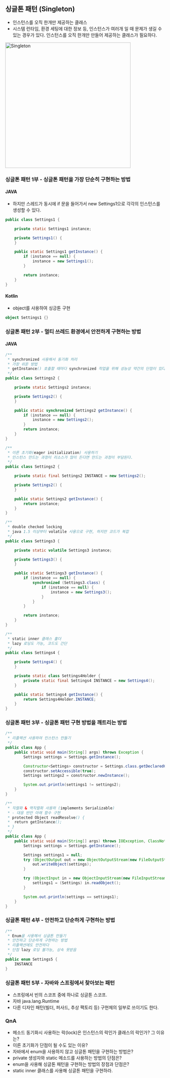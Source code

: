 ## 싱글톤 패턴 (Singleton)

- 인스턴스를 오직 한개만 제공하는 클래스
- 시스템 런타임, 환경 세팅에 대한 정보 등, 인스턴스가 여러개 일 때 문제가 생길 수 있는 경우가 있다. 인스턴스를 오직 한개만 만들어 제공하는 클래스가 필요하다.

<img width="396" alt="Singleton" src="https://user-images.githubusercontent.com/64997245/185145755-0a5e1d5e-e2bd-4bef-849e-d1037d726218.png">

### 싱글톤 패턴 1부 - 싱글톤 패턴을 가장 단순히 구현하는 방법

#### JAVA

- 하지만 스레드가 동시에 if 문을 들어가서 new Settings1으로 각각의 인스턴스를 생성할 수 있다.

```java
public class Settings1 {

    private static Settings1 instance;

    private Settings1() {
    }

    public static Settings1 getInstance() {
        if (instance == null) {
            instance = new Settings1();
        }

        return instance;
    }
}
```

#### Kotlin

- object를 사용하여 싱긍톤 구현

```kotlin
object Settings1 {}
```

### 싱글톤 패턴 2부 - 멀티 쓰레드 환경에서 안전하게 구현하는 방법

#### JAVA

```java
/**
 * synchronized 사용해서 동기화 처리
 * 가장 쉬운 방법
 * getInstance() 호출할 때마다 synchronized 작업을 위해 성능상 약간의 단점이 있다.
 */
public class Settings2 {

    private static Settings2 instance;

    private Settings2() {
    }

    public static synchronized Settings2 getInstance() {
        if (instance == null) {
            instance = new Settings2();
        }
        return instance;
    }
}

/**
 * 이른 초기화(eager initialization) 사용하기
 * 인스턴스 만드는 과정이 리소스가 많이 든다면 만드는 과정이 부담된다.
 */
public class Settings2 {

    private static final Settings2 INSTANCE = new Settings2();

    private Settings2() {
    }

    public static Settings2 getInstance() {
        return instance;
    }
}

/**
 * double checked locking
 * java 1.5 이상부터 volatile 사용으로 구현, 하지만 코드가 복잡
 */
public class Settings3 {

    private static volatile Settings3 instance;

    private Settings3() {
    }

    public static Settings3 getInstance() {
        if (instance == null) {
            synchronized (Settings3.class) {
                if (instance == null) {
                    instance = new Settings3();
                }
            }
        }

        return instance;
    }
}

/**
 * static inner 클래스 홀더
 * lazy 로딩도 가능, 코드도 간단
 */
public class Settings4 {

    private Settings4() {
    }

    private static class Settings4Holder {
        private static final Settings4 INSTANCE = new Settings4();
    }

    public static Settings4 getInstance() {
        return Settings4Holder.INSTANCE;
    }
}
```

### 싱글톤 패턴 3부 - 싱글톤 패턴 구현 방법을 깨트리는 방법

```java
/**
 * 리플렉션 사용하여 인스턴스 만들기
 */
public class App {
    public static void main(String[] args) throws Exception {
        Settings settings = Settings.getInstance();

        Constructor<Settings> constructor = Settings.class.getDeclaredConstructor();
        constructor.setAccessible(true);
        Settings settings2 = constructor.newInstance();

        System.out.println(settings1 != settings2);
    }
}

/**
 * 직렬화 & 역직렬화 사용하 (implements Serializable)
 * - 대응 반안 아래 함수 구현
 * protected Object readResolve() {
 *  return getInstance();
 * }
 */
public class App {
    public static void main(String[] args) throws IOException, ClassNotFoundException {
        Settings settings = Settings.getInstance();

        Settings settings1 = null;
        try (ObjectOutput out = new ObjectOutputStream(new FileOutputStream("settings.obj"))) {
            out.writeObject(settings);
        }

        try (ObjectInput in = new ObjectInputStream(new FileInputStream("settings.obj"))) {
            settings1 = (Settings) in.readObject();
        }

        System.out.println(settings == settings1);
    }
}
```

### 싱글톤 패턴 4부 - 안전하고 단순하게 구현하는 방법

```java
/**
 * Enum을 사용해서 싱글톤 만들기
 * 안전하고 단순하게 구현하는 방법
 * 리플랙션에도 안전하다
 * 단점 lazy 로딩 불가능, 상속 못받음
 */
public enum Settings5 {
    INSTANCE
}
```

### 싱글톤 패턴 5부 - 자바와 스프링에서 찾아보는 패턴

- 스프링에서 빈의 스코프 중에 하나로 싱글톤 스코프.
- 자바 java.lang.Runtime
- 다른 디자인 패턴(빌더, 퍼사드, 추상 팩토리 등) 구현체의 일부로 쓰이기도 한다.

### QnA

- 메소드 동기화시 사용하는 락(lock)은 인스턴스의 락인가 클래스의 락인가? 그 이유는?
- 이른 초기화가 단점이 될 수도 있는 이유?
- 자바에서 enum을 사용하지 않고 싱글톤 패턴을 구현하는 방법은?
- private 생성자와 static 메소드를 사용하는 방법의 단점은?
- enum을 사용해 싱글톤 패턴을 구현하는 방법의 장점과 단점은?
- static inner 클래스를 사용해 싱글톤 패턴을 구현하라.
